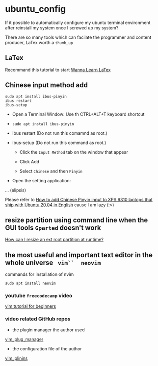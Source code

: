 # ubuntu_config
If it possible to automatically configure my ubuntu terminal environment after reinstall my system once I screwed up my system?

There are so many tools which can facilate the programmer and content producer, LaTex worth a `thumb_up`

## LaTex
Recommand this tutorial to start [Wanna Learn LaTex ](https://lukesmith.xyz/latex)


## Chinese input method add 

```shell
sudo apt install ibus-pinyin
ibus restart 
ibus-setup
```

- Open a  Terminal Window:
Use th CTRL+ALT+T keyboard shortcut

- `sudo apt install ibus-pinyin`

- ibus restart (Do not run this comamnd as root.)

- ibus-setup (Do not run this command as root.)
	- Click the `Input Method` tab on the window that appear

	- Click Add

	- Select `Chinese` and then `Pinyin`

- Open the setting application:

... (elipsis) 

Please refer to [How to add Chinese Pinyin input to XPS 9310 laptops that ship with Ubuntu 20.04 in English](https://www.dell.com/support/kbdoc/en-hk/000181184/how-to-add-chinese-pinyin-input-to-xps-9310-laptops-that-ship-with-ubuntu-20-04-in-english?lwp=rt) cause I am lazy (:>)

## resize partition using command line when the GUI tools `Gparted` doesn't work 

[How can I resize an ext root partition at runtime?](https://askubuntu.com/questions/24027/how-can-i-resize-an-ext-root-partition-at-runtime#comment1735022_937351)

## the most useful and important text editor in the whole universe ` vim``  neovim` 

commands for installation of nvim

```shell
sudo apt install neovim

```

### youtube `freecodecamp` video

[vim tutorial for beginners](https://www.youtube.com/watch?v=RZ4p-saaQkc&t=1h7m25s&ab_channel=freeCodeCamp.org)

### video related GitHub repos
- the plugin manager the author used

[vim_plug_manager](https://github.com/junegunn/vim-plug)

- the configuration file of the author

[vim_plinins](https://github.com/junegunn/vim-plug)












